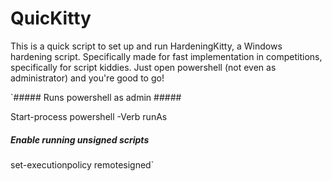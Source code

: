# QuicKitty

This is a quick script to set up and run HardeningKitty, a Windows hardening script. 
Specifically made for fast implementation in competitions, specifically for script kiddies.
Just open powershell (not even as administrator) and you're good to go!

`##### Runs powershell as admin #####

Start-process powershell -Verb runAs

##### Enable running unsigned scripts #####

set-executionpolicy remotesigned`
